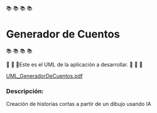 📚  📚  📚  📚 <h1>Generador de Cuentos</h1> 📚  📚  📚  📚

🔽 🔽 🔽Este es el UML de la aplicación a desarrollar. 🔽 🔽 🔽


[UML_GeneradorDeCuentos.pdf](https://github.com/user-attachments/files/18738338/UML_GeneradorDeCuentos.pdf)
<h3><n>Descripción:</n></h3>
<p>Creación de historias cortas a partir de un dibujo usando IA</p>
